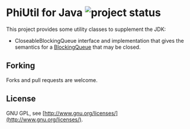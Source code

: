 PhiUtil for Java ![project status](http://stillmaintained.com/au-phiware/phi-util-java.png)
================

This project provides some utility classes to supplement the JDK:

  * CloseableBlockingQueue interface and implementation that gives the semantics
  for a [BlockingQueue][] that may be closed.


Forking
-------

Forks and pull requests are welcome.


License
-------

GNU GPL, see [http://www.gnu.org/licenses/](http://www.gnu.org/licenses/).


  [BlockingQueue]: http://docs.oracle.com/javase/6/docs/api/java/util/concurrent/BlockingQueue.html

